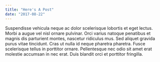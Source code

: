 ```yaml
---
title: "Here's A Post"
date: "2017-08-22"
---
```


Suspendisse vehicula neque ac dolor scelerisque lobortis et eget lectus. Morbi a augue vel nisl ornare pulvinar. Orci varius natoque penatibus et magnis dis parturient montes, nascetur ridiculus mus. Sed aliquet gravida purus vitae tincidunt. Cras ut nulla id neque pharetra pharetra. Fusce scelerisque tellus in porttitor ornare. Pellentesque nec odio sit amet erat molestie accumsan in nec erat. Duis blandit orci et porttitor fringilla.